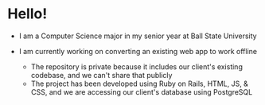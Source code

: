 # Hello!
- I am a Computer Science major in my senior year at Ball State University

- I am currently working on converting an existing web app to work offline
    - The repository is private because it includes our client's existing codebase, and we can't share that publicly
    - The project has been developed using Ruby on Rails, HTML, JS, & CSS, and we are accessing our client's database using PostgreSQL